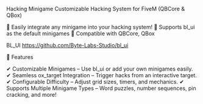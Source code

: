 Hacking Minigame
Customizable Hacking System for FiveM (QBCore & QBox)

🔹 Easily integrate any minigame into your hacking system!
🔹 Supports bl_ui as the default minigames
🔹 Compatible with QBCore, QBox

BL_UI
https://github.com/Byte-Labs-Studio/bl_ui

📌 Features

✔ Customizable Minigames – Use bl_ui or add your own minigames easily.
✔ Seamless ox_target Integration – Trigger hacks from an interactive target.
✔ Configurable Difficulty – Adjust grid sizes, timers, and mechanics.
✔ Supports Multiple Minigame Types – Word puzzles, number sequences, pin cracking, and more!


